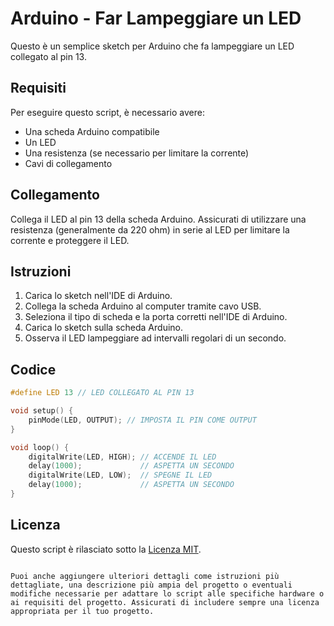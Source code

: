 # Arduino - Far Lampeggiare un LED

Questo è un semplice sketch per Arduino che fa lampeggiare un LED collegato al pin 13.

## Requisiti

Per eseguire questo script, è necessario avere:
- Una scheda Arduino compatibile
- Un LED
- Una resistenza (se necessario per limitare la corrente)
- Cavi di collegamento

## Collegamento

Collega il LED al pin 13 della scheda Arduino. Assicurati di utilizzare una resistenza (generalmente da 220 ohm) in serie al LED per limitare la corrente e proteggere il LED.

## Istruzioni

1. Carica lo sketch nell'IDE di Arduino.
2. Collega la scheda Arduino al computer tramite cavo USB.
3. Seleziona il tipo di scheda e la porta corretti nell'IDE di Arduino.
4. Carica lo sketch sulla scheda Arduino.
5. Osserva il LED lampeggiare ad intervalli regolari di un secondo.

## Codice

```cpp
#define LED 13 // LED COLLEGATO AL PIN 13

void setup() {
    pinMode(LED, OUTPUT); // IMPOSTA IL PIN COME OUTPUT
}

void loop() {
    digitalWrite(LED, HIGH); // ACCENDE IL LED
    delay(1000);             // ASPETTA UN SECONDO
    digitalWrite(LED, LOW);  // SPEGNE IL LED
    delay(1000);             // ASPETTA UN SECONDO
}
```

## Licenza

Questo script è rilasciato sotto la [Licenza MIT](LICENSE).
```

Puoi anche aggiungere ulteriori dettagli come istruzioni più dettagliate, una descrizione più ampia del progetto o eventuali modifiche necessarie per adattare lo script alle specifiche hardware o ai requisiti del progetto. Assicurati di includere sempre una licenza appropriata per il tuo progetto.
